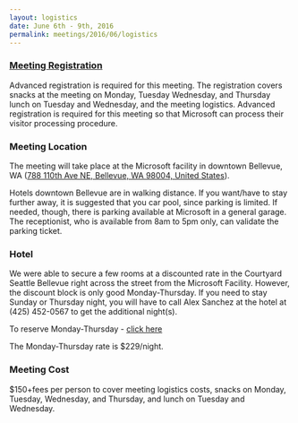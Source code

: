 ```yaml
---
layout: logistics
date: June 6th - 9th, 2016
permalink: meetings/2016/06/logistics
---
```


### [Meeting Registration](http://www.eventbrite.com/e/mpi-forum-seattle-tickets-25514658029)

Advanced registration is required for this meeting. The registration covers
snacks at the meeting on Monday, Tuesday Wednesday, and Thursday lunch on
Tuesday and Wednesday, and the meeting logistics. Advanced registration is
required for this meeting so that Microsoft can process their visitor
processing procedure.

### Meeting Location

The meeting will take place at the Microsoft facility in downtown Bellevue, WA
([788 110th Ave NE, Bellevue, WA 98004, United States](https://www.google.com/maps/place/788+110th+Ave+NE,+Bellevue,+WA+98004/@47.616604,-122.1948417,17z/data=!3m1!4b1!4m2!3m1!1s0x54906c8a2a9e11c1:0x89a6ae4a28867a8e)).

Hotels downtown Bellevue are in walking distance. If you want/have to stay
further away, it is suggested that you car pool, since parking is limited. If
needed, though, there is parking available at Microsoft in a general garage.
The receptionist, who is available from 8am to 5pm only, can validate the
parking ticket.

### Hotel

We were able to secure a few rooms at a discounted rate in the Courtyard
Seattle Bellevue right across the street from the Microsoft Facility. However,
the discount block is only good Monday-Thursday. If you need to stay Sunday or
Thursday night, you will have to call Alex Sanchez at the hotel at (425)
452-0567 to get the additional night(s).

To reserve Monday-Thursday - [click here](https://www.marriott.com/meeting-event-hotels/group-corporate-travel/groupCorp.mi?resLinkData=Mellanox%20Technologies^bvudt`melmela`229.00`USD`false`4`6/6/16`6/9/16`05/30/2016)

The Monday-Thursday rate is $229/night.

### Meeting Cost

$150+fees per person to cover meeting logistics costs, snacks on Monday,
Tuesday, Wednesday, and Thursday, and lunch on Tuesday and Wednesday.
